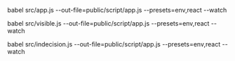 babel src/app.js --out-file=public/script/app.js --presets=env,react --watch

babel src/visible.js --out-file=public/script/app.js --presets=env,react --watch



babel src/indecision.js --out-file=public/script/app.js --presets=env,react --watch